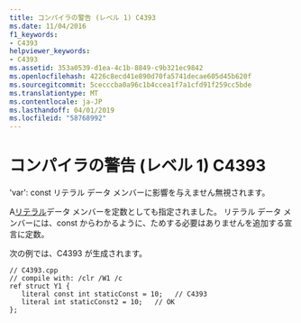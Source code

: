 ```yaml
---
title: コンパイラの警告 (レベル 1) C4393
ms.date: 11/04/2016
f1_keywords:
- C4393
helpviewer_keywords:
- C4393
ms.assetid: 353a0539-d1ea-4c1b-8849-c9b321ec9842
ms.openlocfilehash: 4226c8ecd41e890d70fa5741decae605d45b620f
ms.sourcegitcommit: 5cecccba0a96c1b4ccea1f7a1cfd91f259cc5bde
ms.translationtype: MT
ms.contentlocale: ja-JP
ms.lasthandoff: 04/01/2019
ms.locfileid: "58768992"
---
```

# <a name="compiler-warning-level-1-c4393"></a>コンパイラの警告 (レベル 1) C4393

'var': const リテラル データ メンバーに影響を与えません無視されます。

A[リテラル](../../extensions/literal-cpp-component-extensions.md)データ メンバーを定数としても指定されました。  リテラル データ メンバーには、const からわかるように、ためする必要はありませんを追加する宣言に定数。

次の例では、C4393 が生成されます。

```
// C4393.cpp
// compile with: /clr /W1 /c
ref struct Y1 {
   literal const int staticConst = 10;   // C4393
   literal int staticConst2 = 10;   // OK
};
```
